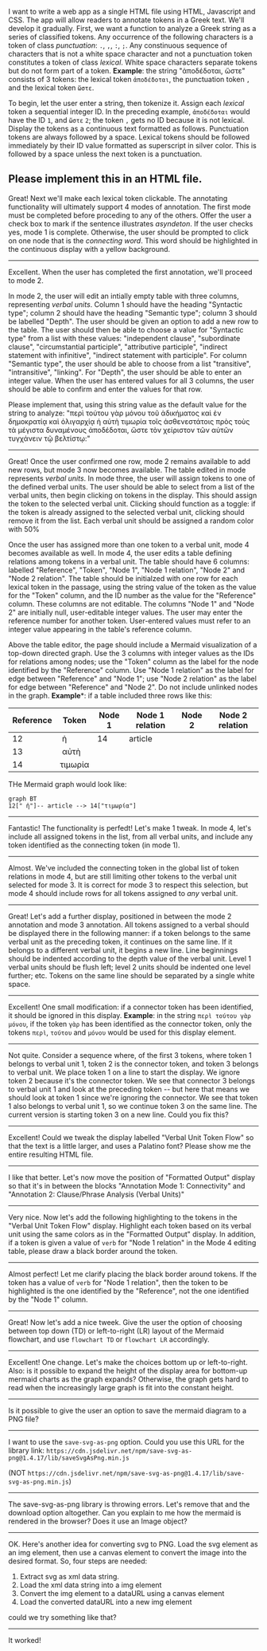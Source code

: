 I want to write a web app as a single HTML file using HTML, Javascript and CSS. The app will allow readers to annotate tokens in a Greek text. We'll develop it gradually. First, we want a function to analyze a Greek string as a series of classified tokens. Any occurrence of the following characters is a token of class *punctuation*: `.`, `,`, `:`, `;`.  Any constinuous sequence of characters that is not a white space character and not a punctuation token constitutes a token of class *lexical*. White space characters separate tokens but do not form part of a token. **Example**: the string "ἀποδέδοται, ὥστε" consists of 3 tokens: the lexical token `ἀποδέδοται`, the punctuation token `,` and the lexical token `ὥστε`. 

To begin, let the user enter a string, then tokenize it. Assign each *lexical* token a sequential integer ID. In the preceding example, `ἀποδέδοται` would have the ID `1`, and `ὥστε` `2`; the token `,` gets no ID because it is not lexical. Display the tokens as a continuous text formatted as follows. Punctuation tokens are always followed by a space.
Lexical tokens should be followed immediately by their ID value formatted as superscript in silver color. This is followed by a space unless the next token is a punctuation.

Please implement this in an HTML file.
---


Great! Next we'll make each lexical token clickable. The annotating functionality will ultimately support 4 modes of annotation. The first mode must be completed before proceding to any of the others. Offer the user a check box to mark if the sentence illustrates *asyndeton*. If the user checks yes, mode 1 is complete. Otherwise, the user should be prompted to click on one node that is the *connecting word*. This word should be highlighted in the continuous display with a yellow background.


---

Excellent. When the user has completed the first annotation, we'll proceed to mode 2.

In mode 2, the user will edit an intially empty table with three columns, representing *verbal units*. Column 1 should have the heading "Syntactic type"; column 2 should have the heading "Semantic type"; column 3 should be labelled "Depth". The user should be given an option to add a new row to the table.  The user should then be able to choose a value for "Syntactic  type" from a list with these values: "independent clause", "subordinate clause", "circumstantial participle", "attributive participle", "indirect statement with infinitive", "indirect statement with participle". For column "Semantic type", the user should be able to choose from a list "transitive",
"intransitive", "linking". For "Depth", the user should be able to enter an integer value. When the user has entered values for all 3 columns, the user should be able to confirm and enter the values for that row.

Please implement that, using this string value as the default value for the string to analyze: "περὶ τούτου γὰρ μόνου τοῦ ἀδικήματος καὶ ἐν δημοκρατίᾳ καὶ ὀλιγαρχίᾳ ἡ αὐτὴ τιμωρία τοῖς ἀσθενεστάτοις πρὸς τοὺς τὰ μέγιστα δυναμένους ἀποδέδοται, ὥστε τὸν χείριστον τῶν αὐτῶν τυγχάνειν τῷ βελτίστῳ:"


---

Great! Once the user confirmed one row, mode 2 remains available to add new rows, but mode 3 now becomes available. The table edited in mode represents *verbal units*. In mode three, the user will assign tokens to one of the defined  verbal units. The user should be able to select from a list of the verbal units, then begin clicking on tokens in the display. This should assign the token to the selected verbal unit. Clicking should function as a toggle: if the token is already assigned to the selected verbal unit, clicking should remove it from the list. Each verbal unit should be assigned a random color with 50% 

Once the user has assigned more than one token to a verbal unit, mode 4 becomes available as well. In mode 4, the user edits a table defining relations among tokens in a verbal unit. The table should have 6 columns: labelled "Reference", "Token", "Node 1", "Node 1 relation", "Node 2" and "Node 2 relation". The table should be initialzed with one row for each lexical token in the passage, using the string value of the token as the value for the "Token" column, and the ID number as the value for the "Reference" column. These columns are not editable. The columns "Node 1" and "Node 2" are initially null, user-editable integer values. The user may enter the reference number for another token. User-entered values must refer to an integer value appearing in the table's reference column.

Above the table editor, the page should include a Mermaid visualization of a top-down directed graph. Use the 3 columns with integer values as the IDs for relations among nodes; use the "Token" column as the label for the node identified by the "Reference" column. Use "Node 1 relation" as the label for edge between "Reference" and "Node 1"; use "Node 2 relation" as the label for edge between "Reference" and "Node 2".  Do not include unlinked nodes in the graph. **Example***: if a table included three rows like this:


| Reference | Token | Node 1 | Node 1 relation | Node 2 | Node 2 relation |
| --- | --- | ---  | --- | --- | --- |
| 12 |  ἡ | 14 | article | || 
| 13 |  αὐτὴ |  |  | || 
| 14 | τιμωρία |  |  | || 


THe Mermaid graph would look like:


```mermaid
graph BT
12[" ἡ"]-- article --> 14["τιμωρία"] 
```



---

Fantastic! The functionality is perfedt! Let's make 1 tweak. In mode 4, let's include all assigned tokens in the list, from all verbal units, and include any token identified as the connecting token (in mode 1).



---

Almost. We've included the connecting token in the  global list of token relations in mode 4, but are still limiting other tokens to the verbal unit selected for mode 3. It is correct for mode 3 to respect this selection, but mode 4 should include rows for all tokens assigned to *any* verbal unit.

---

Great! Let's add a further display, positioned in between  the mode 2 annotation and mode 3 annotation. All tokens assigned to a verbal should be displayed there in the following manner: if a token belongs to the same verbal unit as the preceding token, it continues on the same line. If it belongs to a different verbal unit, it begins a new line. Line beginnings should be indented according to the depth value of the verbal unit. Level 1 verbal units should be flush left; level 2 units should be indented one level further; etc. Tokens on the same line should be separated by a single white space.

---

Excellent! One small modification: if a connector token has been identified, it should be ignored in this display. **Example**: in the string `περὶ τούτου γὰρ μόνου`, if the token `γὰρ` has been identified as the connector token, only the tokens `περὶ`,  `τούτου` and `μόνου` would be used for this display element.

---

Not quite. Consider a sequence where, of the first 3 tokens, where token 1 belongs to verbal unit 1, token 2 is the connector token, and token 3 belongs to verbal unit. We place token 1 on a line to start the display. We ignore token 2 because it's the connector token. We see that connector 3 belongs to verbal unit 1 and look at the preceding token -- but here that means we should look at token 1 since we're ignoring the connector. We see that token 1 also belongs to verbal unit 1, so we continue token 3 on the same line. The current version is starting token 3 on a new line. Could you fix this?

---

Excellent! Could we tweak the display labelled "Verbal Unit Token Flow" so that the text is a little larger, and uses a Palatino font?  Please show me the entire resulting HTML file.

---

I like that better. Let's now move the position of "Formatted Output" display so that it's in between the blocks "Annotation Mode 1: Connectivity" and "Annotation 2: Clause/Phrase Analysis (Verbal Units)"

---

Very nice. Now let's add the following highlighting to the tokens in the "Verbal Unit Token Flow" display. Highlight each token based on its verbal unit using the same colors as in the "Formatted Output" display. In addition, if a token is given a value of `verb` for "Node 1 relation" in the Mode 4 editing table, please draw a black border around the token.

---

Almost perfect! Let me clarify placing the black border around tokens. If the token has a value of `verb` for "Node 1 relation", then the token to be highlighted is the one identified by the "Reference", not the one identified by the "Node 1" column.

---

Great! Now let's add a nice tweek. Give the user the option of choosing between top down (TD) or left-to-right (LR) layout of the Mermaid flowchart, and use `flowchart TD` or `flowchart LR` accordingly.

---

Excellent! One change. Let's make the choices bottom up or left-to-right. Also: is it possible to expand the height of the display area for bottom-up mermaid charts as the graph expands? Otherwise, the graph gets hard to read when the increasingly large graph is fit into the constant height.

---

Is it possible to give the user an option to save the mermaid diagram to a PNG file?

---

I want to use the `save-svg-as-png` option. Could you use this URL for the library link: `https://cdn.jsdelivr.net/npm/save-svg-as-png@1.4.17/lib/saveSvgAsPng.min.js`

(NOT `https://cdn.jsdelivr.net/npm/save-svg-as-png@1.4.17/lib/save-svg-as-png.min.js`)


---

The save-svg-as-png library is throwing errors. Let's remove that and the download option altogether. Can you explain to me how the mermaid is rendered in the browser? Does it use an Image object?

---

OK. Here's another idea for converting svg to PNG. Load the svg element as an img element, then use a canvas element to convert the image into the desired format. So, four steps are needed:

1. Extract svg as xml data string.
2. Load the xml data string into a img element
3. Convert the img element to a dataURL using a canvas element
4. Load the converted dataURL into a new img element

could we try something like that?


---

It worked!